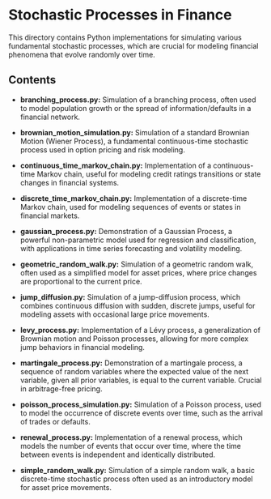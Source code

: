 # Stochastic Processes in Finance

This directory contains Python implementations for simulating various fundamental stochastic processes, which are crucial for modeling financial phenomena that evolve randomly over time.

## Contents

- **branching_process.py:**
  Simulation of a branching process, often used to model population growth or the spread of information/defaults in a financial network.

- **brownian_motion_simulation.py:**
  Simulation of a standard Brownian Motion (Wiener Process), a fundamental continuous-time stochastic process used in option pricing and risk modeling.

- **continuous_time_markov_chain.py:**
  Implementation of a continuous-time Markov chain, useful for modeling credit ratings transitions or state changes in financial systems.

- **discrete_time_markov_chain.py:**
  Implementation of a discrete-time Markov chain, used for modeling sequences of events or states in financial markets.

- **gaussian_process.py:**
  Demonstration of a Gaussian Process, a powerful non-parametric model used for regression and classification, with applications in time series forecasting and volatility modeling.

- **geometric_random_walk.py:**
  Simulation of a geometric random walk, often used as a simplified model for asset prices, where price changes are proportional to the current price.

- **jump_diffusion.py:**
  Simulation of a jump-diffusion process, which combines continuous diffusion with sudden, discrete jumps, useful for modeling assets with occasional large price movements.

- **levy_process.py:**
  Implementation of a Lévy process, a generalization of Brownian motion and Poisson processes, allowing for more complex jump behaviors in financial modeling.

- **martingale_process.py:**
  Demonstration of a martingale process, a sequence of random variables where the expected value of the next variable, given all prior variables, is equal to the current variable. Crucial in arbitrage-free pricing.

- **poisson_process_simulation.py:**
  Simulation of a Poisson process, used to model the occurrence of discrete events over time, such as the arrival of trades or defaults.

- **renewal_process.py:**
  Implementation of a renewal process, which models the number of events that occur over time, where the time between events is independent and identically distributed.

- **simple_random_walk.py:**
  Simulation of a simple random walk, a basic discrete-time stochastic process often used as an introductory model for asset price movements.
